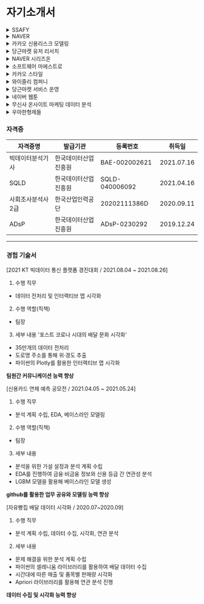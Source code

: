 # 자기소개서

<details>
 <summary> SSAFY </summary>
 
 ## 1. SSAFY 7th
``삼성 청년 SW 아카데미에 지원하신 동기와 향후 어떤 SW 개발자로 성장하고 싶은지에 대해서 SW 관련 경험을 토대로 작성 바랍니다. (500자 이내)``

<b> 1 </b>

문제 해결을 위해 성장하는 개발자가 되고자 SSAFY에 지원했습니다. 아르바이트 업무 중, Python을 통해 2,400개의 배달 데이터를 수집 및 시각화하여 신제품 출시를 성공적으로 이끈 경험이 있습니다.
매장은 평소 빵 생산량 조절에 어려움을 겪고 있었습니다. 1년간의 데이터를 수집하고 시각화한다면 수요량을 예측할 수 있다고 판단했습니다. 먼저 웹 크롤링과 시각화에 강점이 있는 Python을 독학하여 배민 사이트에서 웹 크롤링을 했습니다. 더 나은 시각화를 위해 일하는 주말에도 공부하고, Kaggle의 해외 개발자들에게 조언도 구했습니다. 그 결과 생산량을 조절할 수 있었고, 주말 점심에 식빵 주문량이 증가하는 것을 확인하여 사장님께 샌드위치 판매를 제안 드렸습니다. 신제품임에도 샌드위치의 매출은 3위를 기록했습니다.
이후 개발자를 꿈꾸며 스터디와 공모전 참여를 통해 역량을 길렀지만 체계적인 교육의 필요성을 느꼈습니다. SAFFY에서 문제 해결 능력을 키워 한 걸음 더 나아가고 싶습니다.


<b> 2 </b>

혼자보단 함께 성장하는 개발자가 되기 위해 SSAFY에 지원했습니다. 저는 데이콘에서 주최한 포스트 코로나 시대의 배달 문화 시각화 공모전에 팀장을 맡아 입선한 경험이 있습니다.
공모전의 주제로 35만 개의 데이터에서 위경도를 추출한 후, 파이썬을 활용한 맵 시각화를 기획했습니다. 이를 위해 구글 맵스 API를 사용했지만 트래픽 초과로 100만 원이 청구되는 문제가 발생했습니다. 회의를 통해 중복된 도로명 코드를 제거한 후, 지오 코딩을 사용하면 빠르게 위경도를 추출할 수 있다고 판단해 실행에 옮겼습니다. 그 결과 위경도를 추출할 수 있었고 9위라는 값진 결과를 얻었습니다.
팀원들과 의논하고 문제를 해결하면서 혼자보단 함께 할 때 더욱 성장할 수 있다고 느꼈습니다. 이후 알고리즘 스터디에 참여하며 역량을 길렀지만 체계적인 교육을 통해 더 발전하고 싶습니다. 함께 배울 수 있는 SSAFY에서 알고리즘 스터디와 데이터를 접목한 프로젝트를 진행하며 의미 있는 성과를 만들어 내고 싶습니다.

- 1차 탈락 😭
 ---
</details>

<details>
 <summary> NAVER </summary>

## 2. NAVER 부스트캠프 3기

``1. 부스트캠프 AI Tech 교육은 어떤 이유로 지원하셨나요? 여러 교육과정 중에서 부스트캠프를 선택한 이유와 AI 엔지니어가 되기로 결심한 이유를 알려주세요. (500자 내외)``

문제 해결을 통해 타인에게 도움을 주는 AI 엔지니어가 되기 위해 지원했습니다. 저는 아르바이트 업무 중, 파이썬을 통해 2,400개의 배달 데이터를 수집 및 분석하여 생산량 문제를 해결한 경험이 있습니다.
매장은 평소 빵 생산량 조절에 어려움을 겪고 있었습니다. 1년간의 데이터를 수집하고 시계열 분석을 한다면 수요량을 예측할 수 있다고 판단했습니다. 이를 위해 파이썬을 독학하여 배민 사이트에서 웹 크롤링을 한 후, ARIMA 모델을 활용해 수요 예측을 진행했습니다. 그 결과 제품별 적정 수요량을 파악하여 생산량을 조절할 수 있었습니다.
 이 경험을 통해 타인에게 도움을 주는 AI 엔지니어를 목표로 나아가게 되었습니다. 이후 AI 엔지니어가 되기 위해 자격증 취득과 딥러닝 스터디에 참여하며 역량을 길렀지만 부족함을 느꼈습니다. 뛰어난 마스터분들과 체계적인 커리큘럼을 갖춘 부스트캠프에서 팀원들과 스터디, 프로젝트를 진행하며 의미 있는 성과를 만들어 내고 싶습니다. 
 
 - 자율과 책임, 사명감

``2. 지금까지 소프트웨어 개발 관련 경험 또는 인공지능을 배우기 위해 시도했거나 참여한 경험을 모두 적어주세요. 결과물보다 그 과정에서 무엇을 고민했고 어떤 점을 배웠는지를 자세히 작성해주세요.(500자 내외)``

미적분Ⅱ 강의를 수강하면서 도전하는 자세가 중요하다는 것을 느꼈습니다. 저는 부족한 수학적 지식을 쌓기 위해 미적분Ⅱ 강의를 수강했습니다. 문과생이라 기초가 부족하여 강의 내용을 이해하기 어려웠습니다. 강의 진도를 따라가기 위해 수Ⅱ와 미적분Ⅰ을 따로 공부하면서 부족한 기초를 다졌습니다. 그 결과 강의 내용들을 점차 이해할 수 있게 되었고, 통계학을 복수 전공할 때 큰 밑거름이 되었습니다. 이 경험을 바탕으로 도전하는 자세가 중요하다는 것을 느꼈고, 과연 내가 AI를 공부할 수 있을까라는 두려움도 떨쳐낼 수 있었습니다.
 - 도전

 모델링 역량을 기르기 위해 신용카드 사용자 분류 예측 공모전에 팀장을 맡아 참여한 경험이 있습니다. 처음 나간 공모전이라 모델을 개선하는 과정에서 어려움이 많았습니다. 모델 성능을 개선하고자 매일 팀원들과 회의를 진행했습니다. 회의를 통해 다양한 모델링과 파생 변수를 활용할 수 있었고, 상위 30%라는 값진 결과를 얻었습니다. 팀원들과 의논하고 문제를 해결하면서 혼자보단 함께 할 때 더 성장할 수 있다고 느꼈습니다.
 - 협업

``3. 부스트캠프는 5개월 정도를 온라인 환경에서 몰입하여 풀타임으로 학습해야 합니다. 이러한 몰입 과정이 끝나면 개인적으로 많은 성장이 있을텐데요, 교육이 끝나고 5년이 지나서 본인은 어떤 개발자로 성장하여 어떤 꿈을 펼치고 있을지 최대한 자세히 작성해주세요.(500자 내외)``

네이버 AirSPACE에서 장소 개인화 추천 시스템을 개발하며 꿈을 펼치고 있을 것입니다. 저는 아르바이트를 하며 AI 기술이 포스트 코로나 시대에 어려움을 겪는 소상공인들을 도울 수 있다고 몸소 느꼈습니다. 이후 포스트 코로나 시대의 배달 문화 공모전에 참여하며 소상공인에게 도움을 주는 AI 엔지니어를 목표로 나아가게 되었습니다.

부스트캠프에서 체계적인 딥러닝 교육을 마친 후, 저의 목표를 이루고자 소상공인과 잠재 고객을 연결해 주는 네이버 AirSPACE에서 근무하고 있을 것입니다. 현재 Air SPACE는 논임베딩 모델과 임베딩 모델을 활용해 장소 추천을 제공하고 있습니다. 저는 부스트캠프에서 배운 컴퓨터 비전 기술들을 접목하고 개선하여 보다 정교한 추천 시스템을 만들 것입니다. 이를 통해 고객에겐 새로운 발견의 즐거움을 제공하고, 소상공인에게는 잠재 고객과의 만남을 주선하는 이타적인 기술이 될 수 있도록 이바지할 것입니다. 

``4. 부스트캠프 교육은 자기주도적인 학습과 동료와 원활한 소통을 중시합니다. 원활한 교육진행을 위해 기존에 자기 스스로 학습한 기억 또는 성공적인 커뮤니티 활동 경험을 소개주세요. (서술은 300자 내외)``

머신러닝 스터디에 참여하여 교내 학습 동아리 우수팀에 선정된 경험이 있습니다. 주차별로 자기주도적으로 학습한 후, 학습 내용을 스터디원들에게 설명하는 비대면 스터디였습니다. 초기엔 스터디원들에게 스스로 학습한 내용을 설명하는 게 어색했지만 이후 큰 어려움 없이 진행할 수 있었습니다. 이 스터디를 통해 스스로 배움을 주도하고, 계획할 수 있었습니다. 또한 각자 이해하기 힘들었던 부분을 공유하고, 서로 해답을 제시하면서 개개인이 발전할 수 있었던 긍정적인 시간이었습니다. 부스트캠프에서도 자기주도적인 학습을 통해 동료들과 좋은 시너지를 만들어내고 싶습니다.
 
---
</details>

<details>
 <summary> 카카오 신용리스크 모델링 </summary>
 
## 3. 카카오 신용리스크 모델링 인턴
`` 1. 본인이 수행했던 데이터 분석 과제 또는 업무에 대해서 설명해주시고, 해당 경험이 카카오뱅크에서 일하게 된다면 구체적으로 어떻게 기여할 수 있다고 생각하는지 설명해주세요. (800자 이내)``

<b> 1 </b>

[소제목 미정]

신용평가모형에 다양한 금융·비금융정보를 반영하여 씬파일러에게 친화적인 카카오뱅크가 될 수 있도록 기여하겠습니다. 저는 데이콘에서 진행한 신용카드 연체 예측 공모전에 팀장으로 참여한 경험이 있습니다. 해당 공모전은 고객의 금융·비금융정보를 통해 신용도를 예측하는 공모전이었습니다. 저는 분석 계획 수립, EDA, 베이스 라인 모델링을 담당했습니다.

분석에 앞서 금융·비금융정보에 따라 신용등급의 차이가 있을 것이라는 가설 설정을 하였습니다. 먼저 금융·비금융 정보와 신용등급 간의 관계를 살펴보았습니다. 하지만 예상과 달리 신용등급의 차이가 크지 않았고, 모델 성능 개선에 어려움이 있었습니다.
이를 해결하고자 데이터의 개별 속성값에 대해 체계적인 EDA를 진행하여 중복 데이터가 많다는 것을 확인하였습니다. 이에 따라 한 사람이 여러 개의 카드를 발급 받았을 것이라는 새로운 가설 설정을 하였습니다. 이를 모델링에 반영하고자 신용등급을 제외한 모든 변수의 값을 문자열 병합한 뒤, 인코딩하여 고유 ID라는 파생변수를 생성했습니다. 그 결과 평가 지표인 log loss을 크게 낮추었고, 대회 순위를 100위 가량 높힐 수 있었습니다.

이 경험을 바탕으로 다양한 각도에서 데이터를 살펴보는 과정의 중요성을 깨닫게 되었습니다. 카카오뱅크 신용리스크모델링팀에서 금융·비금융정보를 다양한 각도에서 살펴보면서 보다 정확한 신용평가모형을 개발하고, 씬파일러에게 친화적인 카카오뱅크가 될 수 있도록 기여하겠습니다.

<b> 2 </b>

[실패를 성공하다]

실패를 통해 성공을 배운 경험으로 중·저신용자을 위한 신용평가모형을 발전시키고 싶습니다. 저는 데이콘에서 주최한 신용카드 연체 예측 공모전에 팀장으로 참여한 경험이 있습니다. 해당 공모전은 고객의 금융·비금융 정보를 통해 신용도를 예측하는 공모전이었으며 분석 계획 수립 및 EDA, 베이스 라인 모델링을 담당했습니다.

CSS를 참고해 금융·비금융 정보에 따라 신용등급의 차이가 있을 것이라는 가설 설정을 하였습니다. 하지만 예상과 달리 신용등급 간의 차이가 크지 않았습니다. 분석 계획과는 다른 결과에 모델링 일정은 계속 연기되었습니다. 제출 기한이 다가오면서 저희 팀은 모델 제출을 최우선 목표로 수정하고 github를 통해 업무 공유를 더욱 명확히 했습니다. 팀원들과 협력하여 기한 내에 제출할 수 있었지만 저조한 성적으로 대회를 마감하게 되었습니다. 이에 낙담하지 않고 입상한 팀의 커널들을 분석하였습니다. 중복 데이터를 활용한 파생 변수를 만들지 못했다는 것을 확인하여 부족했던 피쳐 엔지니어링 기법들을 학습했습니다. 나아가 다양한 시각에서 데이터를 살펴보는 과정의 중요성도 배웠습니다. 이를 바탕으로 2021 KT 빅데이터 통신 플랫폼 경진대회에선 입선이라는 결실을 맺을 수 있었습니다.

이 경험을 통해 진정한 성공이란 실패하지 않는 것이 아닌 실패를 통해 배우고 나아가는 것이라고 느꼈습니다. 또한 좋은 팀워크를 발휘하기 위해선 명확한 업무 공유가 중요하다는 사실도 깨달았습니다. 신용리스크 모델링 팀에서 보다 정확한 신용평가모형을 개발하여 모두의 카카오 뱅크가 되도록 기여하고 싶습니다.

`` 2. [호기심, 원칙, 가치관, 도전, 행복, 편견, 창의성, 후회] 제시된 키워드 중 3가지 키워드를 활용하여 본인에 대해 이야기 해주세요. (800자 이내)``

[사소한 호기심들이 모여 대담한 도전으로]

빵집 아르바이트 경험을 통해 개발자라는 꿈에 도전하게 되었습니다. 매장은 팬데믹으로 인해 빵 생산량 조절에 어려움을 겪고 있었습니다. 사장님이 고민하시는 모습을 보고 이 문제를 어떻게 해결할 수 있을까라는 호기심이 생겼습니다. 저는 1년간의 데이터를 수집하고 시각화한다면 수요량을 예측할 수 있다고 판단했습니다. 이를 위해 웹 크롤링과 시각화에 강점이 있는 파이썬을 독학하여 배달의 민족 사이트에서 웹 크롤링을 진행했습니다. 더 나은 시각화를 위해 주말에도 공부하고 캐글의 해외 개발자들에게 조언도 구했습니다. 그 결과 생산량을 조절할 수 있었으며 주말 점심에 식빵 주문량이 증가하는 것을 확인하여 사장님께 샌드위치 판매를 제안 드렸습니다. 신제품임에도 샌드위치의 매출은 3위를 기록했습니다. 이 경험은 저에게 큰 성취감을 안겨주었고, 이후 개발자를 목표로 나아가게 되었습니다.

[1 + 1 = 3]

팀원들과 공모전을 진행하며 혼자가 아닌 함께 할 때 그 이상의 가치를 만들어 낼 수 있다고 느꼈습니다. 해당 공모전의 주제는 '포스트 코로나 시대의 배달 문화 시각화'였습니다. 저희 팀은 35만 개의 데이터에서 위경도를 추출한 후, 파이썬을 활용한 맵 시각화를 기획했습니다. 이를 위해 구글 맵스 API를 사용했지만 트래픽 초과가 발생했습니다. 팀원들과 의논하여 중복된 도로명 코드를 제거한 후, 지오 코딩을 사용하면 빠르게 위경도를 추출할 수 있다고 판단해 실행에 옮겼습니다. 그 결과 9위라는 값진 결과를 얻었습니다.

`` 3. 카카오뱅크에서 학생 또는 사회초년생을 위해 어떤 서비스를 제공해주면 좋을지 이야기 해주세요. (800자 이내) ``

[거꾸로 26주 적금]

납입 금액이 점차 감소하는 '거꾸로 26주 적금' 서비스를 통해 학생·사회초년생에게 목돈 마련의 기회를 제공할 수 있다고 생각합니다. 학생·사회초년생은 재테크를 처음 시작하는 단계입니다. 기존의 26주 적금 서비스는 납입 금액이 점차 증가하면서 적금의 성취감을 누릴 수 있도록 설계되었습니다. 반면 '거꾸로 26주 적금'은 납입 금액이 점차 작아지는 서비스입니다. 이를 통해 기대되는 효과는 다음과 같습니다. 

첫째, 적금 이자는 예치 기간에 따라 일할 계산 되기 때문에 상대적으로 높은 이율을 제공하여 고객 만족도를 높일 수 있습니다. 동시에 26주 적금 서비스와 총 납입 금액은 같기 때문에 고객의 부담을 줄일 수 있습니다. 하지만 높은 이율과 체리피커의 유입으로 역마진이 발생하여 수익률에 영향을 끼칠 수도 있습니다. 지속 가능한 서비스를 제공하기 위해선 체리피커를 1차적으로 걸러낼 필요가 있습니다. 따라서 '거꾸로 26주 적금' 서비스는 26주 적금을 완료한 이력이 있는 학생·사회초년생에게 제공하는 것을 목표로 합니다.

둘째, 장기적인 관점에서 해당 고객들이 카카오 뱅크의 여신 상품들을 이용한다면 더 높은 기대 수익을 추구할 수 있다고 생각합니다. 이를 위해 더 좋은 금융 상품과 서비스를 제공함은 물론 금융의 동반자라는 인식을 심어주어 고객 이탈을 방지하는 것이 중요합니다. 따라서 기초 금융 지식과 상품을 설명 해주는 짧은 영상을 통해 우대 금리 조건을 충족할 수 있도록 합니다. MZ 세대에게 친숙한 카카오 프렌즈를 통해 금융 지식을 전달한다면 보다 쉽게 접근할 수 있을 것입니다.

- 1차 탈락 😭
---
</details>

<details>
 <summary> 당근마켓 유저 리서치 </summary>
 
## 4. 당근마켓 유저 리서치 인턴
- 이력서 제출

- 1차 탈락 😭
</details>

<details>
 <summary> NAVER 시리즈온 </summary>
 
## 5. 네이버 시리즈온 그로스
2022.01.13 ~ 2022.01.23

`` 1. 본 직무에 지원하게 된 동기를 간단히 작성해주세요.``

[캐셔에서 마케터가 되기까지]

제가 갖춘 데이터 분석 역량을 통해 네이버 시리즈온 그로스 인턴 직무에서 성과를 낼 수 있다고 느껴 지원했습니다. 마케터의 핵심 역량은 데이터를 통해 고객들의 니즈를 읽어내는 것이라 생각합니다. 저는 아르바이트 업무 중, 2,400개의 배달 데이터 수집 및 시각화와 신제품 출시를 기획하며 해당 역량을 키웠습니다.

매장은 평소 빵 생산량 조절에 어려움을 겪고 있었습니다. 1년간의 데이터를 수집하고 시각화한다면 수요량을 예측할 수 있다고 판단했습니다. 먼저 웹 크롤링과 시각화에 강점이 있는 Python을 독학하여 배달의 민족 사이트에서 웹 크롤링을 진행했습니다. 보다 나은 시각화 분석을 위해 일하는 주말에도 공부하고, Kaggle의 해외 개발자들에게 조언도 구했습니다. 그 결과 생산량을 조절할 수 있었고, 주말 점심에 식빵 주문량이 점차 증가하는 것을 확인하였습니다. 사장님께 식빵을 사용한 브런치 메뉴 판매를 제안 드렸습니다. 이후 신제품으로 '크로크무슈'를 런칭하였고, 해당 제품은 당월 매출 3위를 기록했습니다. 

이 경험을 바탕으로 네이버 시리즈온에서 온라인 행동 데이터를 분석하며 실무 역량을 강화하고 싶습니다. 또한 분석 결과를 바탕으로 프로모션 기획 및 런칭을 진행하여 모두의 시리즈온이 될 수 있도록 보탬이 되고 싶습니다.

`` 2. 시리즈온 사용 경험을 바탕으로 타 OTT 서비스와 비교해서 장단점을 설명해주세요.``

[네이버 생태계의 연결성]

네이버 시리즈온의 장점은 네이버 생태계로부터 오는 연결성이라고 생각합니다. 네이버는 커머스, 핀테크, 콘텐츠 사업을 기반으로 거대한 생태계를 구축하고 있습니다. 네이버 플러스 멤버십을 통해 생태계 간 연결성은 더욱 강화되고 있습니다. 네이버 플러스 멤버십을 이용하면 시리즈온 무제한 이용권 또는 최신 영화 1편의 할인 혜택을 받을 수 있습니다. 또한 해당 서비스를 이용하여 쌓은 네이버 페이 포인트를 통해 구독 서비스를 갱신할 수 있습니다. 이러한 점은 타 OTT 서비스에 비교하여 고객에게 구독료에 대한 심리적 부담감을 줄여주는 이점이 있습니다.

이 부분에 있어 제안하고 싶은 점은 시리즈온 멤버십 혜택 확대입니다. 멤버십 고객이 아닌 경우 개별 구매를 통해 콘텐츠를 이용해야 합니다. 개별 구매가도 높아 멤버십의 혜택에 큰 이점을 느끼지 못하는 고객들은 이탈하게 될 것입니다. 따라서 기존 플러스 멤버십에서 제공하는 시리즈온 상품들을 통합함으로써 고객에게 시리즈온 멤버십의 이점을 보다 강력히 어필해야 합니다.

[사용자 경험의 개선 필요]

단점은 사용자 편의성의 부족입니다. 네이버 시리즈온은 타사 OTT 서비스들과는 달리 사용자 기반 추천 서비스를 제공하지 않습니다. 따라서 시리즈온 사용자는 영화를 직접 찾아봐야 할 때가 많습니다. 보고 싶은 영화를 정하지 못했을 때, 대부분의 사용자는 장르와 평점을 통해 결정하게 됩니다. 하지만 시리즈온은 평점순 정렬을 명확히 제공하고 있지 않습니다. 현재 액션 장르 평점 2위 영화는 '매일 죽는 남자'로 평점 10점의 영화입니다. 검색 결과 81년도에 개봉한 한국 영화입니다. 이는 평균의 오류로 인해 발생하는 것으로 보이며 결과적으로 사용자 경험을 떨어뜨리는 요인이 될 것입니다. 이를 개선하기 위해 기존 평점 기준을 투표 횟수, 최소 투표 횟수, 개별 영화 평점과 전체 영화 평점을 고려한 '가중 평점'으로 변경하여 사용자 편의성을 개선해야 한다고 생각합니다.


`` 3. 자신이 경험했던 CRM/프로모션 중 가장 인상 깊었던 사례를 골라 인상 깊었던 이유를 적고, 해당 프로모션의 목표와 효과는 어땠을지 의견을 작성해 주세요.``

`` 4. 시리즈온에서 인턴을 하게 된다면 진행해보고 싶은 사용자 분석 주제나 CRM 액티비티가 있다면 작성해주세요.``

['네이버 시리즈온 증후군' 개선]

관람할 콘텐츠를 결정하는 데 어려움을 겪어 콘텐츠 시청 시간보다 검색 시간이 더 긴 현상을 '넷플릭스 증후군'이라고 합니다. 시리즈온 또한 많은 수의 콘텐츠를 제공하고 있지만 유저들의 검색 시간을 줄여주는 서비스는 부족하다고 생각합니다. 따라서 '가중 평점순 정렬' 기능을 통해 콘텐츠 검색 시간을 줄여 유저 경험을 개선하고 싶습니다. 이를 위해 다음과 같은 분석을 진행하고 싶습니다.

첫째, '검색 시간'을 핵심지표로 설정합니다. 검색 시간은 '방문당 체류시간-방문당 콘텐츠 시청 시간'의 식을 통해 구합니다. 방문당 체류 시간은 길지만 방문당 콘텐츠 시청 시간이 적은 유저는 검색 시간이 긴 유저로 간주합니다.

둘째,  '검색 시간이 높은 유저는 상대적으로 이탈률이 높을 것이다.'라는 가설을 세운 후, 이탈 유저를 대상으로 사용자 로그 분석을 진행합니다. 검색 시간이 높은 유저는 서비스 편의성에 불만을 가질 확률이 높으므로 이탈률 또한 높을 것이라 생각됩니다.

셋 째, '가중 평점순 정렬 기능을 도입한다면 검색 시간이 줄어들 것이다.'라는 가설을 세웁니다. 해당 가설을 검증하기 위해 유저를 실험군과 대조군으로 나눕니다. 실험군과 대조군 사이 검색 시간을 비교하여 실험군이 대조군보다 낮다면 실험은 성공한 것으로 판단합니다. 만약 실험에 성공하게 된다면 해당 기능을 전체 사용자에게 적용합니다.

만약 리텐션율이 점차 감소한다면 푸시 알림 등을 통해 리텐션율을 유지할 수 있습니다. 하지만 장기적인 관점에서 유저 경험이 미흡하다면 이탈률을 점차 증가할 것입니다. 시리즈온 그로스 인턴 직무 기간 동안 작은 유저 경험 개선들을 이뤄나가며 좋은 서비스 기반을 다지고 싶습니다.

- 1차 탈락 😭
---
</details>

 
<details>
 <summary> 소프트웨어 마에스트로 </summary>
 
## 6. 소프트웨어 마에스트로 13기
2022-02-15 ~ 2022-02-17

``1. 소프트웨어분야 전문성을 키우기 위해 남들과 달리 특별한 노력을 한 경험을 서술하여 주시기 바랍니다. (최소 400자, 최대 3,000자 입력가능)``

[신용카드 연체 예측 공모전 참여]

저는 데이콘에서 주최한 신용카드 연체 예측 공모전에 팀장으로 참여한 경험이 있습니다. 해당 공모전은 고객의 금융·비금융 정보를 통해 신용도를 예측하는 공모전이었으며, 분석 계획 수립 및 EDA, 베이스 라인 모델링을 담당했습니다.

신용평가 모형을 참고해 금융·비금융 정보에 따라 신용등급의 차이가 있을 것이라는 가설 설정을 하였습니다. 하지만 예상과 달리 신용등급 간의 차이가 크지 않았습니다. 분석 계획과는 다른 결과에 모델링 일정은 계속 연기되었습니다. 제출 기한이 다가오면서 저희 팀은 모델 제출을 최우선 목표로 수정하고 github를 통해 업무 공유를 더욱 명확히 했습니다. 팀원들과 협력하여 기한 내에 제출할 수 있었지만 저조한 성적으로 대회를 마감하게 되었습니다. 이에 낙담하지 않고 입상한 팀의 커널들을 통해 부족한 점을 보완하기로 하였습니다. 중복 데이터를 활용한 파생 변수를 만들지 못했다는 것을 확인하여 부족했던 Feature Engineering 기법들을 학습했습니다. 나아가 좋은 팀워크를 발휘하기 위해선 명확한 업무 공유가 중요하다는 사실도 깨달았습니다. 이를 바탕으로 2021 KT 빅데이터 통신 플랫폼 경진대회에선 입선이라는 결실을 맺을 수 있었습니다.

이 경험들을 통해 진정한 성공이란 실패하지 않는 것이 아닌 실패를 통해 배우고 나아가는 것이라고 느꼈습니다. 이후 비전공자로서 알고리즘, 머신러닝 스터디를 진행하며 많은 어려움을 겪었지만 이런 마음가짐을 통해 극복하고 성장할 수 있었습니다.

`` 2. 귀하의 장래희망을 서술하여 주시기 바랍니다.``

[소상공인을 생각하는 개발자를 꿈꾸다]

소상공인에게 도움을 주는 AI 엔지니어가 되고 싶습니다. 저는 아르바이트 업무 중, Python을 통해 2,400개의 배달 데이터를 수집 및 분석하여 생산량 문제를 해결한 경험이 있습니다. 매장은 팬데믹으로 인해 빵 생산량 조절에 어려움을 겪고 있었습니다. 사장님이 고민하시는 모습을 보고 이 문제를 어떻게 해결할 수 있을까라는 호기심이 생겼습니다. 1년간의 데이터를 수집하고 시계열 분석을 진행한다면 수요량을 예측할 수 있다고 판단했습니다.  먼저 웹 크롤링과 시각화에 강점이 있는 Python을 독학하여 배달의 민족 사이트에서 웹 크롤링을 진행했습니다. 이후 ARIMA 모델을 활용해 수요 예측을 진행했습니다. 보다 나은 분석을 위해 일하는 주말에도 공부하고, Kaggle의 해외 개발자들에게 조언도 구했습니다. 그 결과 제품별 적정 수요량을 파악하여 생산량을 조절할 수 있었습니다. 나아가 주말 점심에 식빵 주문량이 점차 증가하는 것을 확인하여 사장님께 식빵을 사용한 브런치 메뉴 판매를 제안 드렸습니다. 이후 신제품으로 '크로크무슈'를 런칭하였고, 해당 제품은 당월 매출 3위를 기록했습니다.

이 경험을 통해 타인이 겪는 문제를 코드로 해결할 수 있다고 느꼈습니다. 또한 AI 기술이 많은 사람들에게 도움을 줄 수 있을 것이라 생각되어 AI 개발자를 꿈꾸게 되었습니다. 특히, 팬데믹으로 인해 디지털 전환이 급속하게 이뤄지면서 어려움을 겪고 있는 소상공인들에게 도움을 주는 AI 엔지니어가 되고 싶습니다. 현재 소상공인을 위한 대표적인 IT 서비스로 '캐시 노트'가 있습니다. '캐시 노트'가 제공하는 서비스는 크게 매출 관리, 상권 분석, 고객 방문 분석입니다. 저는 머신러닝 기법을 활용하여 기존의 '캐시 노트'보다 더욱 세분화된 고객 세그먼테이션과 상권 분석을 제공하는 서비스를 출시하고 싶습니다.

`` 3. 귀하께서는 2022년도 「SW마에스트로」 과정에서 동료 연수생들과 협력하여 새로운 프로젝트를 완성하여야 합니다. 어떤 능력을 갖춘 연수생들과 어떠한 프로젝트를 어떻게 수행할 것인지 귀하의 구체적인 계획을 서술하여 주시기 바랍니다. (최소 400자, 최대 3,000자 입력가능)``

[1 + 1 = 3]

지금까지의 스터디와 공모전 참여를 통해 협업을 진행하며 다음과 같은 팀원들과 함께 했을 때 좋은 결과를 얻을 수 있었습니다. 첫째, 자기주도적으로 행동하는 연수생들과 함께 하고 싶습니다. 저는 머신러닝 스터디에 참여하여 교내 학습 동아리 우수팀에 선정된 경험이 있습니다. 주차별로 자기주도적으로 학습한 후, 학습 내용을 스터디원들에게 설명하는 비대면 스터디였습니다. 초기엔 스터디원들에게 스스로 학습한 내용을 설명하는 게 어색했지만 이후 큰 어려움 없이 진행할 수 있었습니다. 이 스터디를 통해 스스로 배움을 주도하고 계획할 수 있었습니다. 또한 각자 이해하기 힘들었던 부분을 공유하고, 서로 해답을 제시하면서 개개인이 발전할 수 있었던 긍정적인 시간이었습니다. 소프트웨어 마에스트로에서도 자기주도적인 연수생과 함께 했을 때, 좋은 시너지를 낼 수 있을 것이라 생각합니다. 둘째, 상황을 개선하기 위해 노력하는 연수생들과 함께 하고 싶습니다. 이전 신용카드 연체 예측 공모전에 참여했을 때, 초기 분석 계획과는 다른 결과에 모델링 일정이 늦어지면서 한 팀원이 크게 낙담했었습니다. 해당 팀원을 설득하기 위해 시간과 노력을 들여야 했습니다. 소프트웨어 마에스트로에서는 포기하지 않고 상황 개선을 위해 노력하는 연수생과 함께 진행하고 싶습니다. 

[추천 시스템을 활용한 상권 분석 프로젝트]

소프트웨어 마에스트로에서 연수생들과 함께 추천 시스템을 활용한 상권분석 프로젝트를 진행하고 싶습니다. 이를 통해 창업을 준비하는 소상공인들에게 최적의 상권을 추천하고, 폐업률을 낮추는데 기여하고 싶습니다. 
저는 2021 KT 빅데이터 통신 플랫폼 경진대회에서도 '포스트 코로나 시대의 배달 산업 현황과 고객 맞춤 전략'을 주제로 상권분석을 진행했었습니다. 해당 상권분석의 목적은 최적화된 깃발 꽂기 장소를 찾아내는 것이었습니다. '깃발 꽂기'란 특정 범위 안에서 매장의 광고 노출도를 올리는 기능이지만 깃발을 추가할 때마다 적지 않은 돈을 지불해야했습니다. 이를 위해 고객의 주문 횟수를 Python을 활용한 인터랙티브 맵 시각화를 통해 구현하여 깃발 꽂기를 위한 클러스터를 시각화하였습니다. 소프트웨어 마에스트로에서는 단순한 시각화가 아닌 추천 시스템을 활용하여 상권을 추천하는 프로젝트를 진행하고 싶습니다.

`` 4.  2022년도 「SW마에스트로」 과정에서는 연수생에게 장학금, IT기기, 프로젝트 활동비 등을 지원할 예정이며, 본인이 희망하는 온라인 강의와 프로젝트 수행을 도와주는 멘토를 통해 귀하의 SW능력을 향상 및 발전시킬 수 있는 기회를 제공하고 있습니다. 앞으로 귀하께서 본 과정을 통해 이루고자하는 목표가 무엇인지 구체적으로 서술하여 주시기 바랍니다. (최소 400자, 최대 3,000자 입력가능)``

[좋은 팀원들과 협업하여 우수 프로젝트로 선정]

소프트웨어 마에스트로 과정을 통해 이루고자 하는 목표는 크게 3가지입니다. 첫째, 실무 기반의 프로젝트를 수행하고 직접 서비스하는 것입니다. 이전 2021 KT 빅데이터 통신 플랫폼 경진대회의 아이디어들을 발전시켜 직접 서비스하고 싶은 마음이 있었습니다. 하지만 팀원들은 프로젝트를 마치는 것에 의의를 두어 더 진행하지 못했습니다. 소프트웨어 마에스트로에선 프로젝트를 마치는 것에서 한 발 더 나아가 유저들에게 서비스를 제공하고 싶습니다. 또한 유저들의 피드백을 통해 서비스를 개선해나가는 작업까지 진행하고 싶습니다. 둘째, 마음이 맞는 좋은 팀원들을 만나는 것입니다. 비전공자로 개발을 시작하게 되면서 주변에서 좋은 동료들을 만나기 쉽지 않았습니다. 해당 교육과정이 끝나고 헤어지는 팀원이 아닌 이후에도 함께 프로젝트를 진행할 수 있는 팀원들을 만나고 싶습니다. 세 번째, 저 뿐만 아니라 함께 프로젝트를 진행한 팀원들 모두 우수 연수생에 선정되는 것입니다. 낙오되는 팀원 없이 글로벌 SW 역량 교육을 참여하여 함께 성장할 수 있는 시간이 되도록 만들고 싶습니다. 이를 위해 자체 스터디를 기획하여 팀원들 간 관계를 더욱 돈독히 하고, 발전할 수 있는 환경을 만들 수 있도록 할 것입니다. 위와 같은 목표를 달성하여 저의 SW 개발 능력은 물론 IT 산업을 바라보는 시야를 기르고 싶습니다.

- 서류 합격 😊
- 1차 코딩 테스트 탈락 😭
--- 
 </details>

<details>
 <summary> 카카오 스타일 </summary>
 
## 7. 카카오 스타일 데이터 분석가 인턴
- 이력서 업데이트 후, 제출
- 1차 탈락 😭
</details>

<details>
 <summary> 와이즐리 컴퍼니 </summary>
 
## 8. 와이즐리 컴퍼니 그로스 마케팅 인턴
- 이력서 제출
- 1차 탈락 😭
</details>

<details>
 <summary> 당근마켓 서비스 운영 </summary>
  
## 9. 당근마켓 서비스 운영 인턴
- 이력서 제출
- 면접 탈락:thinking:
</details>

<details>
 <summary> 네이버 웹툰 </summary>
 
## 10. 네이버 웹툰 Growth Data Analyst
`` 1. Growth Data Analyst 포지션에 본인이 가장 적합한 후보라고 생각하는 이유와 그 근거가 될 수 있는 경험을 작성해주세요.``
 
[캐셔에서 데이터 분석까지]
 
제가 갖춘 데이터 분석 역량을 통해 네이버 웹툰에서 성과를 낼 수 있다고 느껴 지원했습니다. 데이터 분석가의 핵심 역량은 데이터를 통해 비즈니스 가치를 만들어내는 것이라 생각합니다. 저는 아르바이트 업무 중 2,400개의 배달 데이터를 수집 및 시각화하여 신제품 출시를 이끈 경험이 있습니다. 이를 통해 해당 역량을 키웠습니다.

매장은 평소 빵 생산량 조절에 어려움을 겪고 있었습니다. 사장님이 고민하시는 모습을 보고 이 문제를 어떻게 해결할 수 있을까라는 호기심이 생겼습니다. 저는 1년간의 데이터를 수집하고 시각화한다면 수요량을 예측할 수 있다고 판단했습니다. 먼저 웹 크롤링과 시각화에 강점이 있는 Python을 독학하여 배달의 민족 사이트에서 웹 크롤링을 진행했습니다. 보다 나은 시각화 분석을 위해 일하는 주말에도 공부하고, Kaggle의 해외 개발자들에게 조언도 구했습니다. 그 결과 생산량을 조절할 수 있었습니다. 나아가 주말 점심에 식빵 주문량이 점차 증가하는 것을 확인하였습니다. 사장님께 식빵을 사용한 브런치 메뉴 판매를 제안 드려 신제품으로 '크로크무슈'를 출시하였습니다. 해당 제품은 당월 매출 3위를 기록했습니다. 이 경험을 통해 얻은 주도성과 데이터 분석 역량을 통해 네이버 웹툰에서 유저 행동 데이터를 분석하며 사용자 경험을 개선하고 싶습니다.
 
`` 2. 입사하게 된다면 담당해보고 싶은 서비스를 선택하고, 해당 서비스를 성장시키기 위해 봐야 할 핵심지표는 무엇이고 앞으로 서비스를 어떻게 더 성장시킬 수 있을지 아이디어를 작성해주세요.``
 
['네이버 시리즈온 증후군' 개선]

네이버 시리즈온에서 '가중 평점 정렬' 기능을 통해 '콘텐츠 검색 시간'을 줄여 유저 경험을 개선하고 싶습니다. 네이버 시리즈온은 많은 수의 콘텐츠를 제공하지만 유저들의 검색 시간을 줄여주는 서비스는 부족하다고 생각합니다. 현재 시리즈온은 개인화된 추천 서비스를 제공하지 않기 때문에 유저들은 영화를 직접 찾아봐야 할 때가 많습니다. 하지만 평점 정렬을 명확히 제공하고 있지 않습니다. 현재 액션 장르 평점 1위 영화는 '조지타운'으로 평점 10점의 영화입니다. 이는 평균의 오류로 인해 발생하는 것으로 보이며 결과적으로 사용자 경험을 떨어뜨리는 요인이 될 것입니다. 이를 개선하기 위해 기존 평점 정렬 기준을 투표 횟수를 고려한 '가중 평점'으로 변경하여 사용자 편의성을 개선해야 한다고 생각합니다. 이를 위해 다음과 같은 분석을 진행하고 싶습니다.

첫째, '검색 시간'을 핵심지표로 설정합니다. 검색 시간은 로그 데이터를 활용해 앱 방문 후 콘텐츠를 시청하기까지 걸린 시간으로 구합니다. 둘째, '검색 시간이 긴 유저는 상대적으로 이탈률이 높을 것이다.'라는 가설을 세운 후, 비교 분석을 진행합니다. 검색 시간이 긴 유저는 서비스 편의성에 불만을 가질 확률이 높으므로 이탈률 또한 높을 것이라 생각됩니다. 셋째, '가중 평점 정렬 기능을 도입한다면 검색 시간이 줄어들 것이다.'라는 가설을 세웁니다. 해당 가설을 검증하기 위해 유저를 실험군과 대조군으로 나눕니다. 실험군과 대조군 사이 검색 시간을 비교하여 실험군이 대조군보다 낮다면 실험은 성공한 것으로 판단합니다. 만약 실험에 성공하게 된다면 해당 기능을 전체 사용자에게 적용합니다.

푸시 알림 등을 통해 일시적으로 리텐션율을 유지할 수 있다고 생각합니다. 하지만 유저 경험이 미흡하다면 이탈률을 점차 증가할 것입니다. 네이버 웹툰에서 작은 유저 경험 개선들을 이뤄나가며 좋은 서비스 기반을 다지고 싶습니다.
 
`` 3. 기존에 데이터분석 프로젝트를 진행해보신 경험이 있다면, 진행하시게 된 계기와 분석과정, 그리고 진행하시면서 문제들을 어떻게 해결하셨는지 자세히 적어주세요(팀 프로젝트 시 기여도 작성).``
 
[공모전 실패로 명확한 업무 공유의 중요성을 배움]
 
실제 데이터를 통해 유의미한 결과를 도출해 내고 싶어 신용카드 연체 예측 공모전에 팀장으로 참여한 경험이 있습니다. 해당 공모전은 고객의 금융·비금융 정보를 통해 신용도를 예측하는 공모전이었으며 분석 계획 수립 및 EDA, 베이스 라인 모델링을 담당했습니다.

신용평가 모형을 참고해 금융·비금융 정보에 따라 신용등급의 차이가 있을 것이라는 가설 설정을 하였습니다. 하지만 예상과 달리 주어진 데이터 셋에선 금융·비금융 정보에 따른 신용등급 차이가 크지 않았습니다. 분석 계획과는 다른 결과에 모델링 일정은 계속 연기되었습니다. 제출 기한이 다가오면서 저희 팀은 모델 제출을 최우선 목표로 수정하고 Notion을 통해 업무 공유를 더욱 명확히 했습니다. 팀원들과 협력하여 기한 내에 제출할 수 있었지만 저조한 성적으로 대회를 마감하게 되었습니다. 이에 낙담하지 않고 입상한 팀의 커널들을 분석하였습니다. 중복 데이터를 활용한 파생 변수를 만들지 못했다는 것을 확인하여 부족했던 피쳐 엔지니어링 기법들을 학습했습니다. 나아가 다양한 시각에서 데이터를 살펴보는 과정의 중요성도 배웠습니다. 이를 바탕으로 2021 KT 빅데이터 통신 플랫폼 경진대회에선 입선이라는 결실을 맺을 수 있었습니다. 이 경험을 통해 진정한 성공이란 실패하지 않는 것이 아닌 실패를 통해 배우고 나아가는 것이라고 느꼈습니다. 또한 좋은 팀워크를 발휘하기 위해선 명확한 업무 공유가 중요하다는 사실도 깨달았습니다.
 
`` 4. 데이터분석가로서 성장하기 위해 개인적으로 어떤 노력을 하고 계시는지 작성해주세요.``
 
[개인 프로젝트들과 1년간 데이터 분석 스티디 운영]
 
좋은 데이터 분석가의 핵심 역량은 '호기심'과 '끈기'라고 생각합니다. 좋은 데이터 분석가로 성장하기 위해 다음과 같은 노력들을 하고 있습니다.
 
첫째, 호기심이 생긴 문제들을 해결하고자 개인 프로젝트를 꾸준히 진행하고 있습니다. 저는 춘천의 대학생들을 위해 로컬 맛집을 소개해 주는 웹 서비스를 기획 및 배포한 경험이 있습니다. 에브리 타임에 맛집에 대한 질문 글들을 유독 올라오는 것을 보고 호기심이 생겼습니다. 정성적 리서치를 실시한 결과, 춘천은 잘 정리된 맛집 앱, 웹서비스가 부족하다는 사실과 해당 서비스의 수요가 있다는 것을 확인하였습니다. 이후 Python의 folium을 활용하여 맵 구현을 하였고 github pages를 통해 배포하였습니다. 현재까지 총 300명이 넘는 학생들이 이용하였고 지속적인 운영을 위해 Google Analytics를 도입하여 관리 및 운영하고 있습니다. 최근엔 추천 시스템에 흥미가 생겨 '영화 추천과 이동진 평론가의 한 줄 평을 함께!'라는 하이브리드 기반의 추천 프로젝트를 진행했습니다. 이 프로젝트를 통해 직접 데이터를 수집하고, 추천 시스템의 원리에 대해 파악할 수 있었습니다.
 
두 번째, 현업자 분들과 함께하는 데이터 분석 스터디를 1년간 운영하고 있습니다. 해당 스터디는 각자 공부한 내용이나 분석한 커널에 대해 발표하는 스터디입니다. 매주 발표를 진행하면서 코드 리뷰와 개선점에 대한 피드백을 받으며 기술적 역량과 데이터를 바라보는 시야를 키울 수 있었습니다. 또한 직장을 마치시고 스터디에 참여하는 스터디원들을 보면서 주도적 학습의 중요성도 경험할 수 있었습니다.

</details>

<details>
 <summary> 무신사 온사이트 마케팅 데이터 분석 </summary>
 - 이력서 제출
</details>

<details>
 <summary> 우아한형제들 </summary>
 
`` 1. 우아한형제들에 지원하게 된 동기에 대해 작성해주세요. ``
 
 [데이터 분석 결과를 서비스에 반영해보는 경험]
 
비즈니스 문제를 데이터를 통해 해결하고, 서비스와 함께 성장하기 위해 지원했습니다. 평생교육원 제빵 수업의 조수로 일할 당시, 사장님들이 가진 고민들에 공감하며 우아한형제들에 관심을 가지게 되었습니다. 수강생의 대부분은 개인 사업체를 운영하시는 사장님들이셨고, 신제품 개발을 위해 수강 중이셨습니다. 사장님들과 이야기하며 상품 개발 및 관리, 인력 관리, 마케팅, 고객 관리까지 신경 써야 하는 사장님들의 고충을 알게 되었습니다. 이를 위해 사장님들은 '배민 아카데미'를 적극적으로 활용하시고 계셨습니다. 특히, 초보 사장님들에게 큰 도움이 된다고 하셨습니다. 사장님들과 함께 성장할 수 있는 토대를 만들어 가는 서비스라는 것이 인상 깊었고, 우아한형제들만의 '함께가치'를 느낄 수 있었습니다.

이후 제가 갖춘 데이터 분석 역량을 통해 사장님들께 도움을 드리고 싶다는 생각을 하였습니다. 먼저 제가 일했던 빵집에서 데이터 분석을 진행하며 매장의 제품 생산량 조절과 신제품 출시를 이끌었습니다. 나아가 더욱 많은 배달 데이터를 다뤄보기 위해 KT에서 주최한 '포스트 코로나 시대의 배달 문화' 공모전에 참여하였습니다. 이를 통해 데이터 전처리 및 시각화 분석 역량을 쌓았습니다. 하지만 분석 결과가 서비스까지 반영되지 못한다는 점에서 큰 아쉬움을 느꼈습니다. 우아한 형제들 배민쇼핑라이브 BA 직무에서 데이터 분석 결과를 서비스에 반영하고, 개선해 나가는 경험을 하고 싶습니다. 이를 통해 배민쇼핑라이브가 전국의 사장님과 고객을 연결하는 서비스가 될 수 있도록 기여하고 싶습니다.
 
`` 2. 희망직무에 대한 본인만의 경쟁력(직무 관련 프로젝트, 교육, 경험 등을 토대로)을 자유롭게 작성해주세요.``
 
BA는 데이터를 통해 비즈니스 가치를 만들어내는 사람이라고 생각합니다. 좋은 BA가 되기 위해서 현실 세계의 비즈니스 문제를 '호기심'을 가지고 바라보고, '데이터를 통해 해결하려고 하는 자세'가 중요하다고 생각합니다. 저는 다음 프로젝트들을 통해 해당 역량들을 키웠습니다.

[캐셔에서 데이터 분석까지]
매장은 평소 빵 생산량 조절에 어려움을 겪고 있었습니다. 사장님이 고민하시는 모습을 보고 이 문제를 어떻게 해결할 수 있을까라는 호기심이 생겼습니다. 저는 1년간의 데이터를 수집하고 시각화한다면 시간대별 판매량을 확인할 수 있다고 판단했습니다. 먼저 웹 크롤링과 시각화에 강점이 있는 Python을 독학하여 배달의민족 사이트에서 웹 크롤링을 진행했습니다. 보다 나은 시각화 분석을 위해 일하는 주말에도 공부하고, Kaggle의 해외 개발자들에게 조언도 구했습니다. 그 결과, 시간대에 따른 품목별 판매량을 파악할 수 있었고 생산량을 조절할 수 있었습니다. 나아가 주말 점심에 식빵 주문량이 점차 증가하는 것을 확인하였습니다. 사장님께 식빵을 사용한 브런치 메뉴 판매를 제안 드려 신제품으로 '크로크무슈'를 출시하였습니다. 해당 제품은 당월 매출 3위를 기록했습니다.

[새내기를 위한 골목 맛집 서비스 기획 및 배포]
에브리타임에 새내기분들이 맛집 질문 글을 많이 올리는 것을 확인했습니다. 다른 앱이나 웹이 아닌 왜 에브리타임에 물어볼까 궁금증이 생겼습니다. 시장 조사와 정성적 리서치를 실시한 결과, 춘천은 잘 정리된 맛집 앱, 웹서비스가 부족하다는 사실을 알게 되었습니다. 따라서 춘천의 로컬 맛집을 소개해 주는 웹 서비스를 배포하고자 하였습니다. 먼저 5명의 인터뷰이를 토대로 서비스를 이용할 페르소나를 구성했습니다. 이후 Python의 folium 라이브러리를 활용하여 맵 구현을 진행하였고, 서비스 링크를 배포하였습니다. 지속적인 운영 및 개선을 위해 Google Analytics를 도입하여 4월 기준 MAU 600명을 기록했습니다.

`` 3. 혼자가 아닌, 다른 사람과 함께 같은 목표를 위해 노력한 경험이 있나요? 당시의 배경, 목표, 역할, 과정 및 결과를 포함해 구체적으로 작성해주세요. ``
 
[1 + 1 = 3의 가치를 경험]
 
저는 KT에서 주최한 빅데이터 통신 플랫폼 경진대회에 팀장으로 참여한 경험이 있습니다. 공모전에 참여하면서 혼자가 아닌 함께 할 때 그 이상의 가치를 만들어 낼 수 있다고 느꼈습니다.

해당 공모전의 주제는 '포스트 코로나 시대의 배달 문화 시각화'였습니다. 저희 팀은 3인으로 구성되었고, 데이터 전처리와 인터랙티브 맵 시각화를 담당했습니다. 대회 수상을 목표로 다음과 같은 주제를 기획했습니다. 첫째, 포스트 코로나 시대의 배달 산업 현황을 시각화하는 것입니다. 둘째, 맵 시각화를 통해 울트라콜 후보 지역을 파악하는 것이었습니다. 위·경도가 주어지지 않았기 때문에 40만 개의 데이터에서 위·경도를 추출해야만 했습니다. 먼저 데이터 전처리를 진행한 후, 시군구 코드와 행정동 코드를 공공 데이터와 매핑하여 도로명 주소를 나타내는 변수를 만들었습니다. 이후 위·경도 추출을 위해 Google Maps API를 사용했지만 트래픽 초과가 발생했습니다. 문제 해결을 위해 팀원들과 주기적인 회의와 의견 공유를 진행했습니다. 회의 중, Google Maps API 대신 일일 제한이 있는 지오 코딩을 사용하자는 의견이 나왔습니다. 중복된 도로명 코드를 제거한다면 일일 제한 문제를 해소하고, 빠르게 위·경도를 추출할 수 있다고 판단해 실행에 옮겼습니다. 그 결과, 40만 개에 이르는 데이터의 위·경도를 1시간 내에 구해낼 수 있었으며 입선이라는 값진 결과도 얻었습니다.

이 경험을 바탕으로 혼자가 아닌 함께 할 때 그 이상의 가치를 만들어 낼 수 있다고 느꼈습니다. 또한 타인의 의견을 열린 마음으로 받아들이며 해당 의견을 어떻게 개선할 수 있을까 고민해 보는 자세가 중요하다는 것도 경험했습니다.

`` 4. 배민쇼핑라이브를 둘러보거나 사용해보신 후, 자신의 경험을 바탕으로 개선 사항에 대해 자유롭게 작성해주세요.``

[태블릿 환경에서의 화면 비율 개선, '배민다움'을 녹여낸 선물 기능]

배민쇼핑라이브를 사용하면서 다음 두 가지 사항을 개선한다면 더욱 편리한 서비스가 될 것이라 생각합니다.

첫 번째는 태블릿 환경에서의 화면 비율 개선입니다. 저는 영상을 시청할 때, 모바일보다는 화면이 큰 태블릿을 주로 이용합니다. 특히 배민쇼핑라이브는 화면을 통해 제품을 직접 확인할 수 있는 장점이 있기 때문에 모바일보다는 화면이 큰 태블릿을 선호하는 유저들도 있습니다. 하지만 태블릿으로 배민쇼핑라이브를 시청할 때, 화면 비율을 늘려도 양쪽에 검은 공백이 생기는 문제가 발생합니다. 그립 같은 경우에는 태블릿으로 시청해도 검은 공백이 생기지 않아 보다 쾌적하게 시청할 수 있습니다. 해당 문제를 개선한다면 태블릿 유저들에게 보다 좋은 시청 환경을 제공할 수 있을 것입니다.

두 번째는 '배민다움'을 녹여낸 선물 기능입니다. 배달의민족의 강점은 간편한 결제 시스템입니다. 배민쇼핑라이브에서 결제를 진행할 때, 기존의 결제 방식에서 배송 정보만 추가하면 됐기 때문에 간편했습니다. 하지만 누군가에게 선물하고자 제품을 구매하는 과정에서 아쉬움을 느꼈습니다. 이 경우에는 상단의 공유 버튼을 통해 링크를 보낸 후, 상대방이 배송 정보를 작성하고 직접 결제해야만 합니다. 저 또한 선물하기 위해 링크를 공유하였지만 정작 선물 받는 사람이 직접 결제해야 하는 시스템이라 선물한다는 느낌이 덜 했습니다. 저는 이 과정이 ‘배민다움’을 녹여낼 수 있는 포인트라고 생각합니다. 따라서 다음과 같은 아이디어를 제안하고 싶습니다.

1. 기존의 배민쇼핑라이브 링크와 함께 배민선물하기와 같은 카드 편지를 보낼 수 있도록 합니다.
2. 상대방은 링크에 접속하여 상품에 대한 정보를 직접 확인한 후, 해당 편지에 배송 정보를 작성합니다.
3. 배송 정보 작성이 완료되면 미리 작성된 결제 수단을 통해 결제가 진행되고, 제품 배송이 이루어집니다.
4. 추가적으로 해당 시각이 라이브 방송 중이고, 최소 주문금액 이상 결제가 이루어졌다면 제공되는 쿠폰이 자동적으로 적용되도록 합니다.

이처럼 단순한 링크만이 아닌 축하, 응원과 같은 감정을 담은 카드 편지를 함께 전송한다면, 상대방에게 제 마음을 더 쉽고, 더 따뜻하게 전할 수 있다고 생각합니다.
</details>

### 자격증

|자격증명|발급기관|등록번호|취득일|
|------|---|---|---|
|빅데이터분석기사|한국데이터산업진흥원|BAE-002002621|2021.07.16|
|SQLD|한국데이터산업진흥원|SQLD-040006092|2021.04.16|
|사회조사분석사 2급|한국산업인력공단|20202111386D|2020.09.11|
|ADsP|한국데이터산업진흥원|ADsP-0230292|2019.12.24|

---
### 경험 기술서
[2021 KT 빅데이터 통신 플랫폼 경진대회 / 2021.08.04 ~ 2021.08.26]
1) 수행 직무
- 데이터 전처리 및 인터랙티브 맵 시각화
 2) 수행 역할(직책)
- 팀장
3) 세부 내용
'포스트 코로나 시대의 배달 문화 시각화'
- 35만개의 데이터 전처리
- 도로명 주소를 통해 위·경도 추출
- 파이썬의 Plotly를 활용한 인터랙티브 맵 시각화

<b> 팀원간 커뮤니케이션 능력 향상 </b>

[신용카드 연체 예측 공모전 / 2021.04.05 ~ 2021.05.24]
1) 수행 직무
- 분석 계획 수립, EDA, 베이스라인 모델링
2) 수행 역할(직책)
- 팀장
3) 세부 내용
- 분석을 위한 가설 설정과 분석 계획 수립
- EDA를 진행하여 금융·비금융 정보와 신용 등급 간 연관성 분석
- LGBM 모델을 활용해 베이스라인 모델 생성

<b> github를 활용한 업무 공유와 모델링 능력 향상 </b>

[자유빵집 배달 데이터 시각화 / 2020.07~2020.09]
1) 수행 직무
- 분석 계획 수립, 데이터 수집, 시각화, 연관 분석
2) 세부 내용
- 문제 해결을 위한 분석 계획 수립
- 파이썬의 셀레니움 라이브러리를 활용하여 배달 데이터 수집 
- 시간대에 따른 매출 및 품목별 판매량 시각화
- Apriori 라이브러리를 활용해 연관 분석 진행

<b> 데이터 수집 및 시각화 능력 향상 </b>
